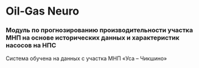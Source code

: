 # Oil-Gas Neuro

### Модуль по прогнозированию производительности участка МНП на основе исторических данных и характеристик насосов на НПС

Система обучена на данных с участка МНП «Уса – Чикшино»